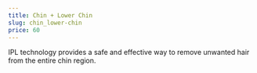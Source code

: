 ```yaml
---
title: Chin + Lower Chin
slug: chin_lower-chin
price: 60
---
```


IPL technology provides a safe and effective way to remove unwanted hair from the entire chin region.
